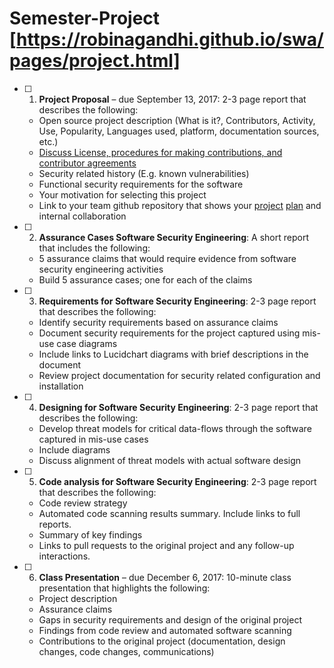 # Semester-Project [https://robinagandhi.github.io/swa/pages/project.html]

- [ ] 1. **Project Proposal** &ndash; due September 13, 2017: 2-3 page report that describes the following:
  * Open source project description (What is it?, Contributors, Activity, Use, Popularity, Languages used, platform, documentation sources, etc.)
  * [Discuss License, procedures for making contributions, and contributor agreements](https://opensource.guide/how-to-contribute/#orienting-yourself-to-a-new-project)
  * Security related history (E.g. known vulnerabilities)
  * Functional security requirements for the software
  * Your motivation for selecting this project
  * Link to your team github repository that shows your [project](https://help.github.com/articles/about-project-boards/) [plan](https://en.wikipedia.org/wiki/Kanban_board) and internal collaboration
- [ ] 2. **Assurance Cases Software Security Engineering**: A short report that includes the following:
  * 5 assurance claims that would require evidence from software security engineering activities
  * Build 5 assurance cases; one for each of the claims
- [ ] 3. **Requirements for Software Security Engineering**: 2-3 page report that describes the following:
  * Identify security requirements based on assurance claims
  * Document security requirements for the project captured using mis-use case diagrams
  * Include links to Lucidchart diagrams with brief descriptions in the document
  * Review project documentation for security related configuration and installation
- [ ] 4. **Designing for Software Security Engineering**: 2-3 page report that describes the following:
  * Develop threat models for critical data-flows through the software captured in mis-use cases
  * Include diagrams   
  * Discuss alignment of threat models with actual software design
- [ ] 5. **Code analysis for Software Security Engineering**: 2-3 page report that describes the following:
  * Code review strategy
  * Automated code scanning results summary. Include links to full reports.
  * Summary of key findings
  * Links to pull requests to the original project and any follow-up interactions.
- [ ] 6. **Class Presentation** &ndash; due December 6, 2017: 10-minute class presentation that highlights the following:
  * Project description
  * Assurance claims
  * Gaps in security requirements and design of the original project
  * Findings from code review and automated software scanning
  * Contributions to the original project (documentation, design changes, code changes, communications)
